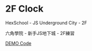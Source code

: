 # 2F Clock

HexSchool - JS Underground City - 2F

六角學院 - 新手JS地下城 - 2F練習

[DEMO Code](https://jenifers001d.github.io/HexSchool-JS-2F_Clock/)
